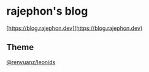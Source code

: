 # rajephon's blog

[https://blog.rajephon.dev](https://blog.rajephon.dev)

## Theme

[@renyuanz/leonids](https://github.com/renyuanz/leonids)
